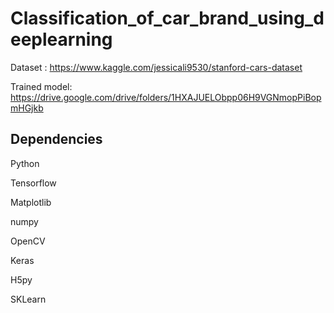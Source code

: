 # Classification_of_car_brand_using_deeplearning

Dataset : https://www.kaggle.com/jessicali9530/stanford-cars-dataset

Trained model: https://drive.google.com/drive/folders/1HXAJUELObpp06H9VGNmopPiBopmHGjkb

## Dependencies

Python 

Tensorflow

Matplotlib

numpy

OpenCV

Keras

H5py

SKLearn
